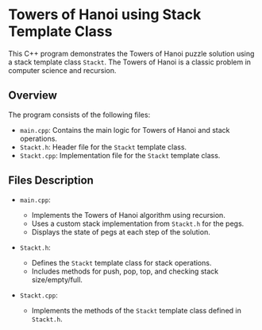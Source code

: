 # Towers of Hanoi using Stack Template Class

This C++ program demonstrates the Towers of Hanoi puzzle solution using a stack template class `Stackt`. The Towers of Hanoi is a classic problem in computer science and recursion.

## Overview

The program consists of the following files:

- `main.cpp`: Contains the main logic for Towers of Hanoi and stack operations.
- `Stackt.h`: Header file for the `Stackt` template class.
- `Stackt.cpp`: Implementation file for the `Stackt` template class.

## Files Description

- `main.cpp`: 
  - Implements the Towers of Hanoi algorithm using recursion.
  - Uses a custom stack implementation from `Stackt.h` for the pegs.
  - Displays the state of pegs at each step of the solution.

- `Stackt.h`:
  - Defines the `Stackt` template class for stack operations.
  - Includes methods for push, pop, top, and checking stack size/empty/full.

- `Stackt.cpp`:
  - Implements the methods of the `Stackt` template class defined in `Stackt.h`.
